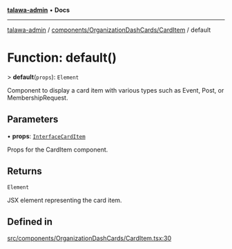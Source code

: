 [**talawa-admin**](../../../../README.md) • **Docs**

***

[talawa-admin](../../../../modules.md) / [components/OrganizationDashCards/CardItem](../README.md) / default

# Function: default()

\> **default**(`props`): `Element`

Component to display a card item with various types such as Event, Post, or MembershipRequest.

## Parameters

• **props**: [`InterfaceCardItem`](../interfaces/InterfaceCardItem.md)

Props for the CardItem component.

## Returns

`Element`

JSX element representing the card item.

## Defined in

[src/components/OrganizationDashCards/CardItem.tsx:30](https://github.com/PalisadoesFoundation/talawa-admin/blob/3f6b41a67c6932f4c0bce6ffb822d4ef12ede8c8/src/components/OrganizationDashCards/CardItem.tsx#L30)
